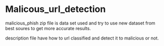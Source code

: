 # Malicous_url_detection
malicious_phish zip file is data set used and try to use new dataset from best soures to get more accurate results.

 description file have how to url classified and detect it to malicious or not.
